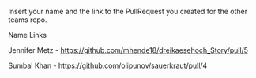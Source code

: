Insert your name and the link to the PullRequest you created for the other teams repo.

Name                  Links

Jennifer Metz - https://github.com/mhende18/dreikaesehoch_Story/pull/5

Sumbal Khan - https://github.com/olipunov/sauerkraut/pull/4
